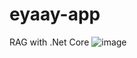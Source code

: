 # eyaay-app
RAG with .Net Core 
![image](https://github.com/onrkrsy/eyaay-app/assets/11960564/82681fe5-bdd4-4c3a-9c1a-05a74cc21a19)
